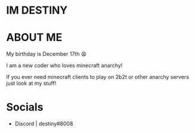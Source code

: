# IM DESTINY 

# ABOUT ME
 

My birthday is December 17th :weary:

I am a new coder who loves minecraft anarchy!

If you ever need minecraft clients to play on 2b2t or other anarchy servers just look at my stuff!


# Socials

- Discord  | destiny#8008
